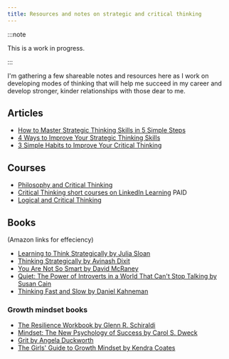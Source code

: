 ```yaml
---
title: Resources and notes on strategic and critical thinking
---
```

:::note

This is a work in progress.

:::

I'm gathering a few shareable notes and resources here as I work on developing modes of thinking that will help me succeed in my career and develop stronger, kinder relationships with those dear to me.

## Articles
- [How to Master Strategic Thinking Skills in 5 Simple Steps](https://www.fraserdove.com/master-strategic-thinking/)
- [4 Ways to Improve Your Strategic Thinking Skills](https://hbr.org/2016/12/4-ways-to-improve-your-strategic-thinking-skills)
- [3 Simple Habits to Improve Your Critical Thinking](https://hbr.org/2019/05/3-simple-habits-to-improve-your-critical-thinking)
  
## Courses
- [Philosophy and Critical Thinking](https://www.edx.org/course/philosophy-and-critical-thinking)
- [Critical Thinking short courses on LinkedIn Learning](https://www.linkedin.com/learning/search?keywords=Critical%20Thinking) PAID
- [Logical and Critical Thinking](https://www.futurelearn.com/courses/logical-and-critical-thinking)

## Books 
(Amazon links for effeciency)
- [Learning to Think Strategically by Julia Sloan](https://www.amazon.com/dp/0367141469)
- [Thinking Strategically by Avinash Dixit](https://www.amazon.com/dp/0393310353)
- [You Are Not So Smart by David McRaney](https://www.amazon.com/dp/1592407366)
- [Quiet: The Power of Introverts in a World That Can't Stop Talking by Susan Cain](https://www.amazon.com/dp/0307352153)
- [Thinking Fast and Slow by Daniel Kahneman](https://www.amazon.com/Thinking-Fast-Slow-Daniel-Kahneman/dp/0374533555)

### Growth mindset books
- [The Resilience Workbook by Glenn R. Schiraldi](https://www.amazon.com/dp/1626259402)
- [Mindset: The New Psychology of Success by Carol S. Dweck](https://www.amazon.com/dp/0345472322)
- [Grit by Angela Duckworth](https://www.amazon.com/Grit-Passion-Perseverance-Angela-Duckworth/dp/1501111116)
- [The Girls' Guide to Growth Mindset by Kendra Coates](https://www.amazon.com/dp/1646110560)
  